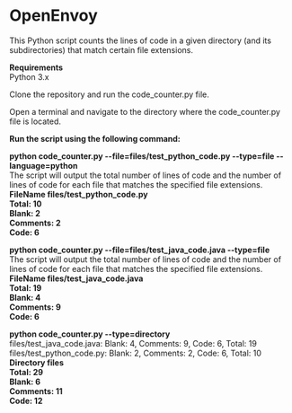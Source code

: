 # OpenEnvoy

This Python script counts the lines of code in a given directory (and its subdirectories) that match certain file extensions.

**Requirements** <br/>
Python 3.x<br/>

Clone the repository and run the code_counter.py file.<br/>

Open a terminal and navigate to the directory where the code_counter.py file is located.<br/>

**Run the script using the following command:**<br/>

**python code_counter.py --file=files/test_python_code.py --type=file --language=python**<br/>
The script will output the total number of lines of code and the number of lines of code for each file that matches the specified file extensions.<br/>
**FileName files/test_python_code.py<br/>
Total: 10<br/>
Blank: 2<br/>
Comments: 2<br/>
Code: 6**<br/>


**python code_counter.py --file=files/test_java_code.java --type=file**<br/>
The script will output the total number of lines of code and the number of lines of code for each file that matches the specified file extensions.<br/>
**FileName files/test_java_code.java<br/>
Total: 19<br/>
Blank: 4<br/>
Comments: 9<br/>
Code: 6**<br/>


**python code_counter.py --type=directory**<br/>
files/test_java_code.java: Blank: 4, Comments: 9, Code: 6, Total: 19<br/>
files/test_python_code.py: Blank: 2, Comments: 2, Code: 6, Total: 10<br/>
**Directory files<br/>
Total: 29<br/>
Blank: 6<br/>
Comments: 11<br/>
Code: 12**<br/>

